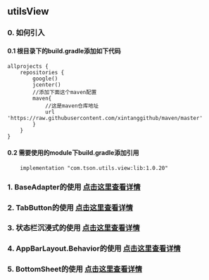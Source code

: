
## utilsView

### 0. 如何引入

#### 0.1 根目录下的build.gradle添加如下代码

```
allprojects {
    repositories {
        google()
        jcenter()
        //添加下面这个maven配置
        maven{
            //这是maven仓库地址
            url 'https://raw.githubusercontent.com/xintanggithub/maven/master'
        }
    }
}
```

#### 0.2 需要使用的module下build.gradle添加引用

```
    implementation "com.tson.utils.view:lib:1.0.20"
```

### 1. BaseAdapter的使用 [点击这里查看详情](https://github.com/xintanggithub/utils/blob/master/utilsview/BASEADAPTER.md)

### 2. TabButton的使用 [点击这里查看详情](https://github.com/xintanggithub/utils/blob/master/utilsview/TABBUTTON.md)

### 3. 状态栏沉浸式的使用 [点击这里查看详情](https://github.com/xintanggithub/utils/blob/master/utilsview/md/statusBar.MD)

### 4. AppBarLayout.Behavior的使用 [点击这里查看详情](https://github.com/xintanggithub/utils/blob/master/utilsview/md/behavior.MD)

### 5. BottomSheet的使用 [点击这里查看详情](https://github.com/xintanggithub/utils/blob/master/utilsview/bottomSheet.MD)
